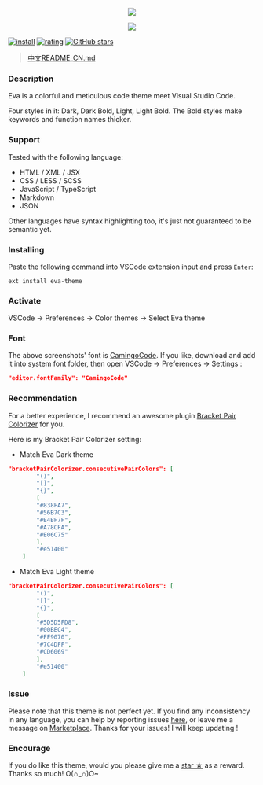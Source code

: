 <p align="center"><img src="https://github.com/fisheva/Static/blob/master/Eva-Theme/Screenshot/Eva-Dark@2X.png?raw=true"></p>
<p align="center"><img src="https://github.com/fisheva/Static/blob/master/Eva-Theme/Screenshot/Eva-Light@2X.png?raw=true"></p>

[![install](http://vsmarketplacebadge.apphb.com/installs/fisheva.eva-theme.svg?style=flat-flat)](https://marketplace.visualstudio.com/items?itemName=fisheva.eva-theme) [![rating](http://vsmarketplacebadge.apphb.com/rating-short/fisheva.eva-theme.svg?style=flat)](https://marketplace.visualstudio.com/items/fisheva.eva-theme)  [![GitHub stars](https://img.shields.io/github/stars/fisheva/eva-theme.svg?style=social&label=Star&maxAge=2592000)](https://github.com/fisheva/eva-theme)

> [中文README_CN.md](https://github.com/fisheva/Eva-Theme/blob/master/README_CN.md)

### Description
Eva is a colorful and meticulous code theme meet Visual Studio Code.

Four styles in it: Dark, Dark Bold, Light, Light Bold. The Bold styles make keywords and function names thicker.

### Support
Tested with the following language:
- HTML / XML / JSX
- CSS / LESS / SCSS
- JavaScript / TypeScript
- Markdown
- JSON

Other languages have syntax highlighting too, it's just not guaranteed to be semantic yet.

### Installing
Paste the following command into VSCode extension input and press `Enter`:
```shell
ext install eva-theme
```
### Activate
VSCode → Preferences → Color themes → Select Eva theme

### Font
The above screenshots' font is [CamingoCode](https://www.fontsquirrel.com/fonts/camingocode). If you like, download and add it into system font folder, then open VSCode → Preferences → Settings :
```json
"editor.fontFamily": "CamingoCode"
```
### Recommendation
For a better experience, I recommend an awesome plugin [Bracket Pair Colorizer](https://marketplace.visualstudio.com/items?itemName=CoenraadS.bracket-pair-colorizer) for you.

Here is my Bracket Pair Colorizer setting:

- Match Eva Dark theme
```json
"bracketPairColorizer.consecutivePairColors": [
        "()",
        "[]",
        "{}",
        [
        "#838FA7",
        "#56B7C3",
        "#E4BF7F",
        "#A78CFA",
        "#E06C75"
        ],
        "#e51400"
    ]
```

- Match Eva Light theme
```json
"bracketPairColorizer.consecutivePairColors": [
        "()",
        "[]",
        "{}",
        [
        "#5D5D5FD8",
        "#00BEC4",
        "#FF9070",
        "#7C4DFF",
        "#CD6069"
        ],
        "#e51400"
    ]
```

### Issue
Please note that this theme is not perfect yet. If you find any inconsistency in any language, you can help by reporting issues [here](https://github.com/fisheva/Eva-Theme/issues), or leave me a message on [Marketplace](https://marketplace.visualstudio.com/items/fisheva.eva-theme). Thanks for your issues! I will keep updating !

### Encourage
If you do like this theme, would you please give me a [star ☆](https://github.com/fisheva/Eva-Theme) as a reward. Thanks so much! O(∩_∩)O~
